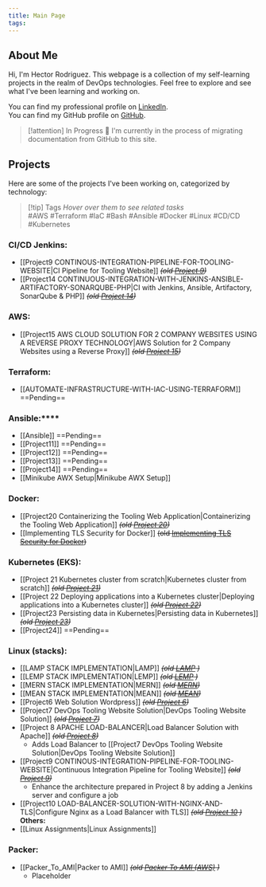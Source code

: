 ```yaml
---
title: Main Page
tags:
---
```

<!--
Picture doesnt work
![[IMG-20230405-WA0008.jpg|400]]
-->

## About Me
Hi, I'm Hector Rodriguez. This webpage is a collection of my self-learning projects in the realm of DevOps technologies. Feel free to explore and see what I've been learning and working on.

You can find my professional profile on [LinkedIn](https://www.linkedin.com/in/hector-rodriguez-84020a26/).  
You can find my GitHub profile on [GitHub](https://github.com/hectorproko).

> [!attention] In Progress 🚀
> I'm currently in the process of migrating documentation from GitHub to this site.

## Projects
Here are some of the projects I've been working on, categorized by technology:


> [!tip] Tags
> *Hover over them to see related tasks*  
> #AWS #Terraform #IaC #Bash #Ansible #Docker #Linux #CD/CD #Kubernetes
   
### CI/CD Jenkins:
- [[Project9 CONTINOUS-INTEGRATION-PIPELINE-FOR-TOOLING-WEBSITE|CI Pipeline for Tooling Website]] *~~(old [Project 9](https://github.com/hectorproko/CONTINOUS-INTEGRATION-PIPELINE-FOR-TOOLING-WEBSITE))~~*
- [[Project14 CONTINUOUS-INTEGRATION-WITH-JENKINS-ANSIBLE-ARTIFACTORY-SONARQUBE-PHP|CI with Jenkins, Ansible, Artifactory, SonarQube & PHP]] *~~(old [Project 14](https://github.com/hectorproko/EXPERIENCE-CONTINUOUS-INTEGRATION-WITH-JENKINS-ANSIBLE-ARTIFACTORY-SONARQUBE-PHP/blob/main/Steps_Project14.md))~~*

### AWS:
- [[Project15 AWS CLOUD SOLUTION FOR 2 COMPANY WEBSITES USING A REVERSE PROXY TECHNOLOGY|AWS Solution for 2 Company Websites using a Reverse Proxy]] ~~*(old [Project 15](https://github.com/hectorproko/AWS-CLOUD-SOLUTION-FOR-2-COMPANY-WEBSITES-USING-A-REVERSE-PROXY-TECHNOLOGY/blob/main/Project15_Steps.md))*~~

### Terraform:
- [[AUTOMATE-INFRASTRUCTURE-WITH-IAC-USING-TERRAFORM]] ==Pending==
### Ansible:****
- [[Ansible]] ==Pending==
- [[Project11]] ==Pending==
- [[Project12]] ==Pending==
- [[Project13]] ==Pending==
- [[Project14]] ==Pending==
- [[Minikube AWX Setup|Minikube AWX Setup]]

### Docker:
- [[Project20 Containerizing the Tooling Web Application|Containerizing the Tooling Web Application]] *~~(old [Project 20](https://github.com/hectorproko/MIGRATION-TO-THE-LOUD-WITH-CONTAINERIZATION---DOCKER-DOSECKER-COMPO/blob/main/Project20_Steps.md))~~*
- [[Implementing TLS Security for Docker]] ~~(old [Implementing TLS Security for Docker](https://github.com/hectorproko/Docker/blob/main/Implementing%20TLS%20Security%20for%20Docker.md))~~

### Kubernetes (EKS):
- [[Project 21 Kubernetes cluster from scratch|Kubernetes cluster from scratch]] *~~(old [Project 21](https://github.com/hectorproko/PROJECT-21-Orchestrating-containers-across-multiple-Virtual-Servers-with-Kubernetes/blob/main/Project21_Steps.md))~~*
- [[Project 22 Deploying applications into a Kubernetes cluster|Deploying applications into a Kubernetes cluster]] *~~(old [Project 22](https://github.com/hectorproko/DEPLOYING-APPLICATIONS-INTO-KUBERNETES-CLUSTER/blob/main/Project22_Steps.md))~~*
- [[Project23 Persisting data in Kubernetes|Persisting data in Kubernetes]] *~~(old [Project 23](https://github.com/hectorproko/PERSISTING-DATA-IN-KUBERNETES/blob/main/Project23_Steps.md))~~*
- [[Project24]] ==Pending==

### Linux (stacks):
- [[LAMP STACK IMPLEMENTATION|LAMP]] ~~*(old [LAMP](https://github.com/hectorproko/LAMP_STACK) )*~~  
- [[LEMP STACK IMPLEMENTATION|LEMP]]  ~~*(old [LEMP](https://github.com/hectorproko/LEMP_STACK) )*~~
- [[MERN STACK IMPLEMENTATION|MERN]] ~~*(old [MERN](https://github.com/hectorproko/MERN_STACK))*~~
- [[MEAN STACK IMPLEMENTATION|MEAN]] ~~*(old [MEAN](https://github.com/hectorproko/MEAN_STACK))*~~
- [[Project6 Web Solution Wordpress]] *~~(old [Project 6](https://github.com/hectorproko/WEB-SOLUTION-WITH-WORDPRESS))~~*
- [[Project7 DevOps Tooling Website Solution|DevOps Tooling Website Solution]] *~~(old [Project 7](https://github.com/hectorproko/Devops-Tooling-Website-Solution))~~*
- [[Project 8 APACHE LOAD-BALANCER|Load Balancer Solution with Apache]] *~~(old [Project 8](https://github.com/hectorproko/LOAD-BALANCER-SOLUTION-WITH-APACHE))~~*
    - Adds Load Balancer to [[Project7 DevOps Tooling Website Solution|DevOps Tooling Website Solution]]
- [[Project9 CONTINOUS-INTEGRATION-PIPELINE-FOR-TOOLING-WEBSITE|Continuous Integration Pipeline for Tooling Website]] *~~(old [Project 9](https://github.com/hectorproko/CONTINOUS-INTEGRATION-PIPELINE-FOR-TOOLING-WEBSITE))~~*
    - Enhance the architecture prepared in Project 8 by adding a Jenkins server and configure a job
- [[Project10 LOAD-BALANCER-SOLUTION-WITH-NGINX-AND-TLS|Configure Nginx as a Load Balancer with TLS]] *~~(old [Project 10](https://github.com/hectorproko/LOAD-BALANCER-SOLUTION-WITH-NGINX-AND-SSL-TLS)  )~~*  
**Others:**  
- [[Linux Assignments|Linux Assignments]]
### Packer:
- [[Packer_To_AMI|Packer to AMI]] ~~*(old [Packer To AMI (AWS)](https://github.com/hectorproko/Packer/blob/main/Packer_To_AMI.md) )*~~
    - Placeholder


